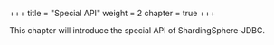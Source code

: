 +++
title = "Special API"
weight = 2
chapter = true
+++

This chapter will introduce the special API of ShardingSphere-JDBC. 
